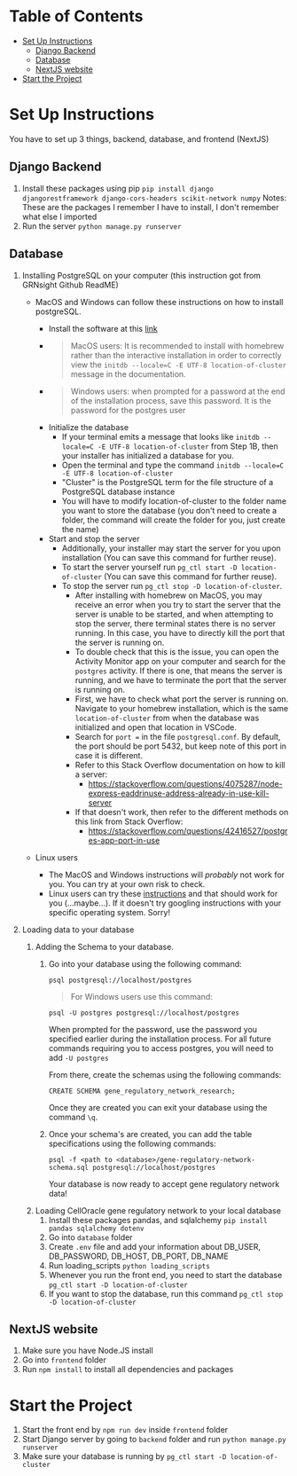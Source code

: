 # Table of Contents
- [Set Up Instructions](#set-up-instructions)
  - [Django Backend](#django-backend)
  - [Database](#database)
  - [NextJS website](#nextjs-website)
- [Start the Project](#start-the-project)
# Set Up Instructions
You have to set up 3 things, backend, database, and frontend (NextJS)

## Django Backend
1. Install these packages using pip
   ``pip install django djangorestframework django-cors-headers scikit-network numpy``
   Notes: These are the packages I remember I have to install, I don't remember what else I imported
2. Run the server
   `python manage.py runserver`

## Database
1. Installing PostgreSQL on your computer (this instruction got from GRNsight Github ReadME)
    - MacOS and Windows can follow these instructions on how to install postgreSQL.
        - Install the software at this [link](https://www.postgresql.org/download/)
        - > MacOS users: It is recommended to install with homebrew rather than the interactive installation in order to correctly view the  `initdb --locale=C -E UTF-8 location-of-cluster` message in the documentation.
        - > Windows users: when prompted for a password at the end of the installation process, save this password. It is the password for the postgres user
        - Initialize the database
           - If your terminal emits a message that looks like `initdb --locale=C -E UTF-8 location-of-cluster` from Step 1B, then your installer has initialized a database for you.
           - Open the terminal and type the command `initdb --locale=C -E UTF-8 location-of-cluster`
           - "Cluster" is the PostgreSQL term for the file structure of a PostgreSQL database instance
           - You will have to modify location-of-cluster to the folder name you want to store the database (you don't need to create a folder, the command will create the folder for you, just create the name)
        - Start and stop the server
            - Additionally, your installer may start the server for you upon installation (You can save this command for further reuse).
            - To start the server yourself run `pg_ctl start -D location-of-cluster` (You can save this command for further reuse).
            - To stop the server run `pg_ctl stop -D location-of-cluster`.
                - After installing with homebrew on MacOS, you may receive an error when you try to start the server that the server is unable to be started, and when attempting to stop the server, there terminal states there is no server running. In this case, you have to directly kill the port that the server is running on.
                -  To double check that this is the issue, you can open the Activity Monitor app on your computer and search for the `postgres` activity.  If there is one, that means the server is running, and we have to terminate the port that the server is running on.
                - First, we have to check what port the server is running on. Navigate to your homebrew installation, which is the same `location-of-cluster` from when the database was initialized and open that location in VSCode.
                - Search for `port =` in the file `postgresql.conf`. By default, the port should be port 5432, but keep note of this port in case it is different.
                - Refer to this Stack Overflow documentation on how to kill a server:
                  - https://stackoverflow.com/questions/4075287/node-express-eaddrinuse-address-already-in-use-kill-server
                - If that doesn't work, then refer to the different methods on this link from Stack Overflow: 
                  - https://stackoverflow.com/questions/42416527/postgres-app-port-in-use
        
    - Linux users
      - The MacOS and Windows instructions will _probably_ not work for you. You can try at your own risk to check.
      - Linux users can try these [instructions](https://www.geeksforgeeks.org/install-postgresql-on-linux/) and that should work for you (...maybe...). If it doesn't try googling instructions with your specific operating system. Sorry!

2. Loading data to your database
    1. Adding the Schema to your database.
        1. Go into your database using the following command: 
            
            ```
            psql postgresql://localhost/postgres
            ``` 
            
           > For Windows users use this command:
            ```
            psql -U postgres postgresql://localhost/postgres
            ```            
           When prompted for the password, use the password you specified earlier during the installation process. For all future commands requiring you to access postgres, you will need to add ```-U postgres ``` 

           From there, create the schemas using the following commands:
            
            ```
            CREATE SCHEMA gene_regulatory_network_research;
            ```
            
           Once they are created you can exit your database using the command `\q`.
         2. Once your schema's are created, you can add the table specifications using the following commands:
            
            ```
            psql -f <path to <database>/gene-regulatory-network-schema.sql postgresql://localhost/postgres
            ```
            Your database is now ready to accept gene regulatory network data!
    2. Loading CellOracle gene regulatory network to your local database
       1. Install these packages pandas, and sqlalchemy
          ```pip install pandas sqlalchemy dotenv```
       2. Go into `database` folder
       3. Create `.env` file and add your information about DB_USER, DB_PASSWORD, DB_HOST, DB_PORT, DB_NAME
       4. Run loading_scripts
          ```python loading_scripts```
       5. Whenever you run the front end, you need to start the database
          ```pg_ctl start -D location-of-cluster```
       6. If you want to stop the database, run this command
          ```pg_ctl stop -D location-of-cluster```

## NextJS website
1. Make sure you have Node.JS install
2. Go into `frontend` folder
3. Run `npm install` to install all dependencies and packages

# Start the Project
1. Start the front end by `npm run dev` inside `frontend` folder
2. Start Django server by going to `backend` folder and run `python manage.py runserver`
3. Make sure your database is running by `pg_ctl start -D location-of-cluster`
